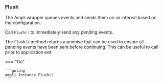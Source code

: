 ### Flush

The Ampli wrapper queues events and sends them on an interval based on the configuration.

Call `Flush()` to immediately send any pending events.

The `Flush()` method returns a promise that can be used to ensure all pending events have been sent before continuing.
This can be useful to call prior to application exit.

=== "Go"

    ```golang
    ampli.Instance.Flush()
    ```
